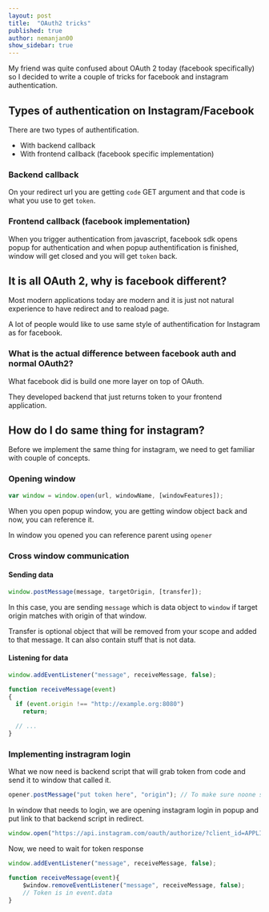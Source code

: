 ```yaml
---
layout: post
title:  "OAuth2 tricks"
published: true
author: nemanjan00
show_sidebar: true
---
```


My friend was quite confused about OAuth 2 today (facebook specifically) so I decided to write a couple of tricks for facebook and instagram authentication. 

## Types of authentication on Instagram/Facebook

There are two types of authentification. 

* With backend callback
* With frontend callback (facebook specific implementation)

### Backend callback

On your redirect url you are getting ``code`` GET argument and that code is what you use to get ``token``. 

### Frontend callback (facebook implementation)

When you trigger authentication from javascript, facebook sdk opens popup for authentication and when popup authentification is finished, window will get closed and you will get ``token`` back. 

## It is all OAuth 2, why is facebook different? 

Most modern applications today are modern and it is just not natural experience to have redirect and to reaload page. 

A lot of people would like to use same style of authentification for Instagram as for facebook. 

### What is the actual difference between facebook auth and normal OAuth2? 

What facebook did is build one more layer on top of OAuth. 

They developed backend that just returns token to your frontend application. 

## How do I do same thing for instagram? 

Before we implement the same thing for instagram, we need to get familiar with couple of concepts. 

### Opening window

```javascript
var window = window.open(url, windowName, [windowFeatures]);
```

When you open popup window, you are getting window object back and now, you can reference it. 

In window you opened you can reference parent using ``opener``

### Cross window communication

#### Sending data

```javascript
window.postMessage(message, targetOrigin, [transfer]);
```

In this case, you are sending ``message`` which is data object to ``window`` if target origin matches with origin of that window. 

Transfer is optional object that will be removed from your scope and added to that message. It can also contain stuff that is not data. 

#### Listening for data

```javascript
window.addEventListener("message", receiveMessage, false);

function receiveMessage(event)
{
  if (event.origin !== "http://example.org:8080")
    return;

  // ...
}
```

### Implementing instragram login

What we now need is backend script that will grab token from code and send it to window that called it. 

```javascript
opener.postMessage("put token here", "origin"); // To make sure noone steals token, use origin
```

In window that needs to login, we are opening instagram login in popup and put link to that backend script in redirect. 

```javascript
window.open("https://api.instagram.com/oauth/authorize/?client_id=APPLICATION_ID&redirect_uri="+window.location + "auth/instagram"+"&response_type=code");
```

Now, we need to wait for token response

```javascript
window.addEventListener("message", receiveMessage, false);

function receiveMessage(event){
	$window.removeEventListener("message", receiveMessage, false);
	// Token is in event.data
}
```

